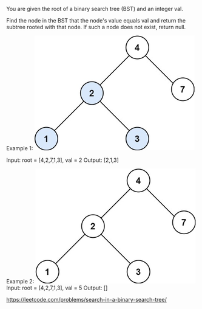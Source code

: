 You are given the root of a binary search tree (BST) and an integer val.

Find the node in the BST that the node's value equals val and return the subtree rooted with that node. If such a node does not exist, return null.

 

Example 1:
![alt text](image-1.png)

Input: root = [4,2,7,1,3], val = 2
Output: [2,1,3]

Example 2:
![alt text](image.png)
Input: root = [4,2,7,1,3], val = 5
Output: []

https://leetcode.com/problems/search-in-a-binary-search-tree/